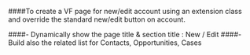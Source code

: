 ####To create a VF page for new/edit account using an extension class and override the standard new/edit button on account.

####- Dynamically show the page title & section title : New / Edit
####- Build also the related list for Contacts, Opportunities, Cases

